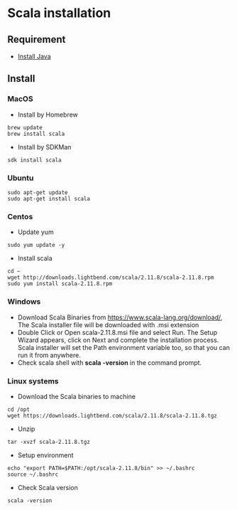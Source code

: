 # Scala installation

## Requirement

- [Install Java](https://github.com/vinhdangphuc/hands-on/blob/master/hands-on/java.md)

## Install
### MacOS
- Install by Homebrew
```
brew update
brew install scala
```
- Install by SDKMan
```
sdk install scala
```
### Ubuntu
```
sudo apt-get update
sudo apt-get install scala
```
### Centos
- Update yum
```
sudo yum update -y
```
- Install scala
```
cd ~
wget http://downloads.lightbend.com/scala/2.11.8/scala-2.11.8.rpm
sudo yum install scala-2.11.8.rpm
```
### Windows
- Download Scala Binaries from https://www.scala-lang.org/download/, The Scala installer file will be downloaded with .msi extension
- Double Click or Open scala-2.11.8.msi file and select Run. The Setup Wizard appears, click on Next and complete the installation process. Scala installer will set the Path environment variable too, so that you can run it from anywhere.
- Check scala shell with **scala -version** in the command prompt.
### Linux systems
- Download the Scala binaries to machine
```
cd /opt
wget https://downloads.lightbend.com/scala/2.11.8/scala-2.11.8.tgz
```
- Unzip
```
tar -xvzf scala-2.11.8.tgz
```
- Setup environment
```
echo "export PATH=$PATH:/opt/scala-2.11.8/bin" >> ~/.bashrc
source ~/.bashrc
```
- Check Scala version
```
scala -version
```
